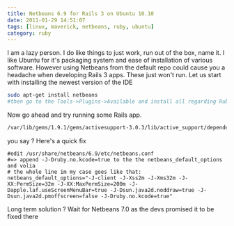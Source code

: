 ```yaml
---
title: Netbeans 6.9 for Rails 3 on Ubuntu 10.10
date: 2011-01-29 14:51:07
tags: [linux, maverick, netbeans, ruby, ubuntu]
category: ruby
---
```


I am a lazy person. I do like things to just work, run out of the box,
name it. I like Ubuntu for it's packaging system and ease of
installation of various software. However using Netbeans from the
default repo could cause you a headache when developing Rails 3 apps.
These just won't run. Let us start with installing the newest version of
the IDE

```bash
sudo apt-get install netbeans
#then go to the Tools->Plugins->Available and install all regarding Ruby
```

Now go ahead and try running some Rails app.

```bash
/var/lib/gems/1.9.1/gems/activesupport-3.0.3/lib/active_support/dependencies.rb:239:in `require': /var/lib/gems/1.9.1/gems/activesupport-3.0.3/lib/active_support/cache/mem_cache_store.rb:32: invalid multibyte escape: /[x00-x20%x7F-xFF]/ (SyntaxError)
```

you say ? Here's a quick fix

```
#edit /usr/share/netbeans/6.9/etc/netbeans.conf
#=> append -J-Druby.no.kcode=true to the the netbeans_default_options and volia
# the whole line im my case goes like that:
netbeans_default_options="-J-client -J-Xss2m -J-Xms32m -J-XX:PermSize=32m -J-XX:MaxPermSize=200m -J-Dapple.laf.useScreenMenuBar=true -J-Dsun.java2d.noddraw=true -J-Dsun.java2d.pmoffscreen=false -J-Druby.no.kcode=true"
```

Long term solution ? Wait for Netbeans 7.0 as the devs promised it to be fixed there
